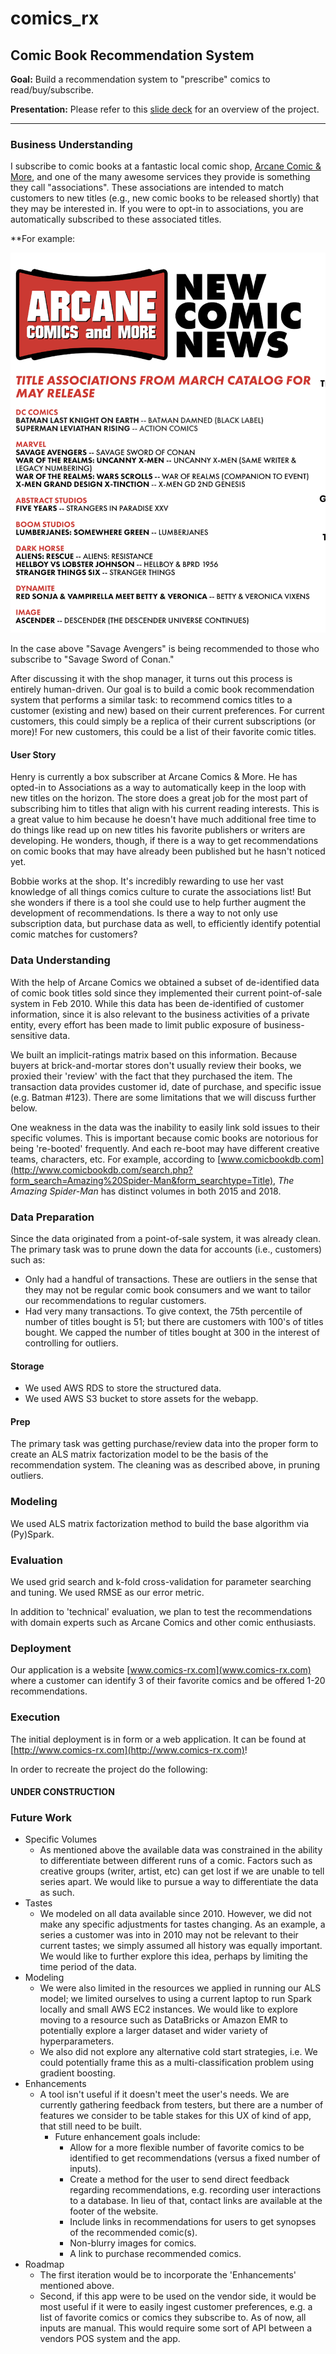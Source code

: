 # comics_rx

## Comic Book Recommendation System

**Goal:** Build a recommendation system to "prescribe" comics to read/buy/subscribe.

**Presentation:** Please refer to this [slide deck](https://docs.google.com/presentation/d/1I1N9p6XaRbnZW_KZ2iPV5GLO24fWA4dYbxSA9FdtPzA/edit#slide=id.g4dfce81f19_0_45) for an overview of the project.

---
### Business Understanding
I subscribe to comic books at a fantastic local comic shop, [Arcane Comic & More](https://www.arcanecomicbooks.com/), and one of the many awesome services they provide is something they call "associations". These associations are intended to match customers to new titles (e.g., new comic books to be released shortly) that they may be interested in. If you were to opt-in to associations, you are automatically subscribed to these associated titles.

**For example: 

<img src="./comrx/dev/assets/assoc_example.png" width=600>

In the case above "Savage Avengers" is being recommended to those who subscribe to "Savage Sword of Conan."

After discussing it with the shop manager, it turns out this process is entirely human-driven. Our goal is to build a comic book recommendation system that performs a similar task: to recommend comics titles to a customer (existing and new) based on their current preferences. For current customers, this could simply be a replica of their current subscriptions (or more)! For new customers, this could be a list of their favorite comic titles.

#### User Story
Henry is currently a box subscriber at Arcane Comics & More. He has opted-in to Associations as a way to automatically keep in the loop with new titles on the horizon. The store does a great job for the most part of subscribing him to titles that align with his current reading interests. This is a great value to him because he doesn't have much additional free time to do things like read up on new titles his favorite publishers or writers are developing. He wonders, though, if there is a way to get recommendations on comic books that may have already been published but he hasn't noticed yet.

Bobbie works at the shop. It's incredibly rewarding to use her vast knowledge of all things comics culture to curate the associations list! But she wonders if there is a tool she could use to help further augment the development of recommendations. Is there a way to not only use subscription data, but purchase data as well, to efficiently identify potential comic matches for customers?   

### Data Understanding
With the help of Arcane Comics we obtained a subset of de-identified data of comic book titles sold since they implemented their current point-of-sale system in Feb 2010. While this data has been de-identified of customer information, since it is also relevant to the business activities of a private entity, every effort has been made to limit public exposure of business-sensitive data.

We built an implicit-ratings matrix based on this information. Because buyers at brick-and-mortar stores don't usually review their books, we proxied their 'review' with the fact that they purchased the item. The transaction data provides customer id, date of purchase, and specific issue (e.g. Batman #123). There are some limitations that we will discuss further below.

One weakness in the data was the inability to easily link sold issues to their specific volumes. This is important because comic books are notorious for being 're-booted' frequently. And each re-boot may have different creative teams, characters, etc. For example, according to [www.comicbookdb.com](http://www.comicbookdb.com/search.php?form_search=Amazing%20Spider-Man&form_searchtype=Title), _The Amazing Spider-Man_ has distinct volumes in both 2015 and 2018.  

### Data Preparation
Since the data originated from a point-of-sale system, it was already clean. The primary task was to prune down the data for accounts (i.e., customers) such as:
- Only had a handful of transactions. These are outliers in the sense that they may not be regular comic book consumers and we want to tailor our recommendations to regular customers.
- Had very many transactions. To give context, the 75th percentile of number of titles bought is 51; but there are customers with 100's of titles bought. We capped the number of titles bought at 300 in the interest of controlling for outliers.

#### Storage
- We used AWS RDS to store the structured data. 
- We used AWS S3 bucket to store assets for the webapp.

#### Prep
The primary task was getting purchase/review data into the proper form to create an ALS matrix factorization model to be the basis of the recommendation system. The cleaning was as described above, in pruning outliers.

### Modeling
We used ALS matrix factorization method to build the base algorithm via (Py)Spark.

### Evaluation
We used grid search and k-fold cross-validation for parameter searching and tuning. We used RMSE as our error metric.

In addition to 'technical' evaluation, we plan to test the recommendations with domain experts such as Arcane Comics and other comic enthusiasts.

### Deployment
Our application is a website [www.comics-rx.com](www.comics-rx.com) where a customer can identify 3 of their favorite comics and be offered 1-20 recommendations.

### Execution
The initial deployment is in form or a web application. It can be found at [http://www.comics-rx.com](http://www.comics-rx.com)!

In order to recreate the project do the following:
#### UNDER CONSTRUCTION

### Future Work

- Specific Volumes  
    - As mentioned above the available data was constrained in the ability to differentiate between different runs of a comic. Factors such as creative groups (writer, artist, etc) can get lost if we are unable to tell series apart. We would like to pursue a way to differentiate the data as such.
- Tastes  
    - We modeled on all data available since 2010. However, we did not make any specific adjustments for tastes changing. As an example, a series a customer was into in 2010 may not be relevant to their current tastes; we simply assumed all history was equally important. We would like to further explore this idea, perhaps by limiting the time period of the data.
- Modeling  
    - We were also limited in the resources we applied in running our ALS model; we limited ourselves to using a current laptop to run Spark locally and small AWS EC2 instances. We would like to explore moving to a resource such as DataBricks or Amazon EMR to potentially explore a larger dataset and wider variety of hyperparameters.
    - We also did not explore any alternative cold start strategies, i.e. We could potentially frame this as a multi-classification problem using gradient boosting.
- Enhancements  
    - A tool isn't useful if it doesn't meet the user's needs. We are currently gathering feedback from testers, but there are a number of features we consider to be table stakes for this UX of kind of app, that still need to be built.
        - Future enhancement goals include:
            - Allow for a more flexible number of favorite comics to be identified to get recommendations (versus a fixed number of inputs).
            - Create a method for the user to send direct feedback regarding recommendations, e.g. recording user interactions to a database. In lieu of that, contact links are available at the footer of the website.
            - Include links in recommendations for users to get synopses of the recommended comic(s).
            - Non-blurry images for comics.
            - A link to purchase recommended comics.
- Roadmap
    - The first iteration would be to incorporate the 'Enhancements' mentioned above.
    - Second, if this app were to be used on the vendor side, it would be most useful if it were to easily ingest customer preferences, e.g. a list of favorite comics or comics they subscribe to. As of now, all inputs are manual. This would require some sort of API between a vendors POS system and the app.

